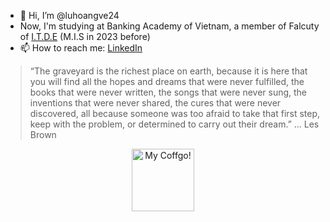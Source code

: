 - 👋 Hi, I’m @luhoangve24
- Now, I'm studying at Banking Academy of Vietnam, a member of Falcuty of [I.T.D.E](http://itde.hvnh.edu.vn/) (M.I.S in 2023 before)
- 📫 How to reach me: [LinkedIn](https://www.linkedin.com/in/luhoangve24/)

<!---
luhoangve24/luhoangve24 is a ✨ special ✨ repository because its `README.md` (this file) appears on your GitHub profile.
You can click the Preview link to take a look at your changes.
--->
> “The graveyard is the richest place on earth, because it is here that you will find all the hopes and dreams that were never fulfilled, the books that were never written, the songs that were never sung, the inventions that were never shared, the cures that were never discovered, all because someone was too afraid to take that first step, keep with the problem, or determined to carry out their dream.” 
> ... Les Brown

<p align="center">
  <img width=100 src="https://github.com/luhoangve24/luhoangve24/assets/92226066/f1d3afe1-8c33-4999-af9c-b032790bd2ef" alt="My Coffgo!">
</p>

